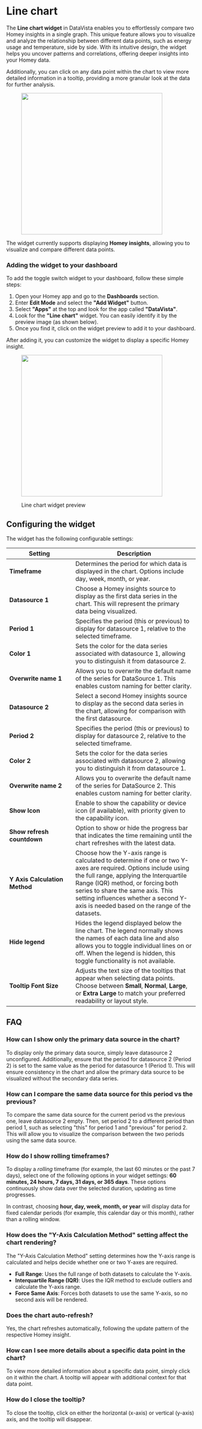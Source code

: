 # Line chart

The **Line chart widget** in DataVista enables you to effortlessly compare two Homey insights in a single graph. This unique feature allows you to visualize and analyze the relationship between different data points, such as energy usage and temperature, side by side. With its intuitive design, the widget helps you uncover patterns and correlations, offering deeper insights into your Homey data.

Additionally, you can click on any data point within the chart to view more detailed information in a tooltip, providing a more granular look at the data for further analysis.

<figure><img src="../.gitbook/assets/line-chart-example.gif" alt="" width="375"><figcaption></figcaption></figure>

The widget currently supports displaying **Homey insights**, allowing you to visualize and compare different data points.

### Adding the widget to your dashboard <a href="#adding-the-widget-to-your-dashboard" id="adding-the-widget-to-your-dashboard"></a>

To add the toggle switch widget to your dashboard, follow these simple steps:

1. Open your Homey app and go to the **Dashboards** section.
2. Enter **Edit Mode** and select the **"Add Widget"** button.
3. Select **"Apps"** at the top and look for the app called **"DataVista"**.
4. Look for the **"Line chart"** widget. You can easily identify it by the preview image (as shown below).
5. Once you find it, click on the widget preview to add it to your dashboard.

After adding it, you can customize the widget to display a specific Homey insight.

<figure><picture><source srcset="../.gitbook/assets/preview-dark.png" media="(prefers-color-scheme: dark)"><img src="../.gitbook/assets/preview-light.png" alt="" width="375"></picture><figcaption><p>Line chart widget preview</p></figcaption></figure>

## Configuring the widget

The widget has the following configurable settings:

<table><thead><tr><th width="160">Setting</th><th>Description</th></tr></thead><tbody><tr><td><strong>Timeframe</strong></td><td>Determines the period for which data is displayed in the chart. Options include day, week, month, or year.</td></tr><tr><td><strong>Datasource 1</strong></td><td>Choose a Homey insights source to display as the first data series in the chart. This will represent the primary data being visualized.</td></tr><tr><td><strong>Period 1</strong></td><td>Specifies the period (this or previous) to display for datasource 1, relative to the selected timeframe.</td></tr><tr><td><strong>Color 1</strong></td><td>Sets the color for the data series associated with datasource 1, allowing you to distinguish it from datasource 2.</td></tr><tr><td><strong>Overwrite name 1</strong></td><td>Allows you to overwrite the default name of the series for DataSource 1. This enables custom naming for better clarity.</td></tr><tr><td><strong>Datasource 2</strong></td><td>Select a second Homey insights source to display as the second data series in the chart, allowing for comparison with the first datasource.</td></tr><tr><td><strong>Period 2</strong></td><td>Specifies the period (this or previous) to display for datasource 2, relative to the selected timeframe.</td></tr><tr><td><strong>Color 2</strong></td><td>Sets the color for the data series associated with datasource 2, allowing you to distinguish it from datasource 1.</td></tr><tr><td><strong>Overwrite name 2</strong></td><td>Allows you to overwrite the default name of the series for DataSource 2. This enables custom naming for better clarity.</td></tr><tr><td><strong>Show Icon</strong></td><td>Enable to show the capability or device icon (if available), with priority given to the capability icon.</td></tr><tr><td><strong>Show refresh countdown</strong></td><td>Option to show or hide the progress bar that indicates the time remaining until the chart refreshes with the latest data.</td></tr><tr><td><strong>Y Axis Calculation Method</strong></td><td>Choose how the Y-axis range is calculated to determine if one or two Y-axes are required. Options include using the full range, applying the Interquartile Range (IQR) method, or forcing both series to share the same axis. This setting influences whether a second Y-axis is needed based on the range of the datasets.</td></tr><tr><td><strong>Hide legend</strong></td><td>Hides the legend displayed below the line chart. The legend normally shows the names of each data line and also allows you to toggle individual lines on or off. When the legend is hidden, this toggle functionality is not available.</td></tr><tr><td><strong>Tooltip Font Size</strong></td><td>Adjusts the text size of the tooltips that appear when selecting data points. Choose between <strong>Small</strong>, <strong>Normal</strong>, <strong>Large</strong>, or <strong>Extra Large</strong> to match your preferred readability or layout style.</td></tr></tbody></table>

## FAQ

### How can I show only the primary data source in the chart?

To display only the primary data source, simply leave datasource 2 unconfigured. Additionally, ensure that the period for datasource 2 (Period 2) is set to the same value as the period for datasource 1 (Period 1). This will ensure consistency in the chart and allow the primary data source to be visualized without the secondary data series.

### How can I compare the same data source for this period vs the previous?

To compare the same data source for the current period vs the previous one, leave datasource 2 empty. Then, set period 2 to a different period than period 1, such as selecting "this" for period 1 and "previous" for period 2. This will allow you to visualize the comparison between the two periods using the same data source.

### How do I show rolling timeframes?

To display a _rolling_ timeframe (for example, the last 60 minutes or the past 7 days), select one of the following options in your widget settings: **60 minutes, 24 hours, 7 days, 31 days, or 365 days**. These options continuously show data over the selected duration, updating as time progresses.

In contrast, choosing **hour, day, week, month, or year** will display data for fixed calendar periods (for example, this calendar day or this month), rather than a rolling window.

### How does the "Y-Axis Calculation Method" setting affect the chart rendering?

The "Y-Axis Calculation Method" setting determines how the Y-axis range is calculated and helps decide whether one or two Y-axes are required.

* **Full Range**: Uses the full range of both datasets to calculate the Y-axis.
* **Interquartile Range (IQR)**: Uses the IQR method to exclude outliers and calculate the Y-axis range.
* **Force Same Axis**: Forces both datasets to use the same Y-axis, so no second axis will be rendered.

### Does the chart auto-refresh?

Yes, the chart refreshes automatically, following the update pattern of the respective Homey insight.

### How can I see more details about a specific data point in the chart?

To view more detailed information about a specific data point, simply click on it within the chart. A tooltip will appear with additional context for that data point.

### How do I close the tooltip?

To close the tooltip, click on either the horizontal (x-axis) or vertical (y-axis) axis, and the tooltip will disappear.
